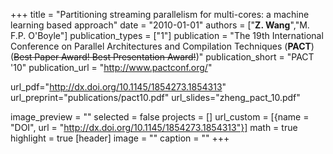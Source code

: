 +++
title = "Partitioning streaming parallelism for multi-cores: a machine learning based approach"
date = "2010-01-01"
authors = ["**Z. Wang**","M. F.P. O'Boyle"]
publication_types = ["1"]
publication = "The 19th International Conference on Parallel Architectures and Compilation Techniques (**PACT**) (~~Best Paper Award! Best Presentation Award!~~)"
publication_short = "PACT '10"
publication_url = "http://www.pactconf.org/"

url_pdf="http://dx.doi.org/10.1145/1854273.1854313"
url_preprint="publications/pact10.pdf"
url_slides="zheng_pact_10.pdf"

image_preview = ""
selected = false
projects = []
url_custom = [{name = "DOI", url = "http://dx.doi.org/10.1145/1854273.1854313"}]
math = true
highlight = true
[header]
image = ""
caption = ""
+++

